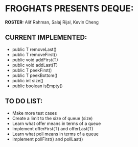 # FROGHATS PRESENTS DEQUE:
**ROSTER:** Alif Rahman, Salaj Rijal, Kevin Cheng

## CURRENT IMPLEMENTED:
* public T removeLast()
* public T removeFirst()
* public void addFirst(T)
* public void addLast(T)
* public T peekFirst()
* public T peekBottom()
* public int size()
* public boolean isEmpty()

##  TO DO LIST:
* Make more test cases
* Create a limit to the size of queue (size)
* Learn what offer means in terms of a queue
* Implement offerFirst(T) and offerLast(T)
* Learn what poll means in terms of a queue
* Implement pollFirst() and pollLast()


